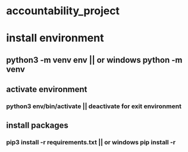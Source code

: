 # accountability_project


# install environment
## python3 -m venv env || or windows python -m venv

## activate environment
### python3 env/bin/activate || deactivate for exit environment

## install packages
### pip3 install -r requirements.txt || or windows pip install -r


